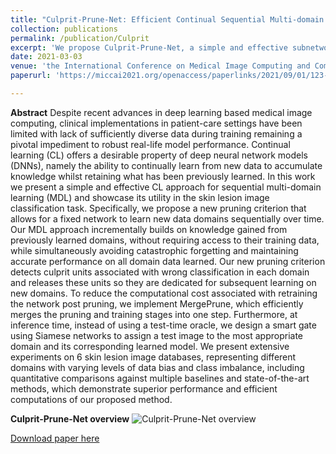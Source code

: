 ```yaml
---
title: "Culprit-Prune-Net: Efficient Continual Sequential Multi-domain Learning with Application to Skin Lesion Classification"
collection: publications
permalink: /publication/Culprit
excerpt: 'We propose Culprit-Prune-Net, a simple and effective subnetwork-based continual learning approach for sequential multi-domain learning (MDL). Our approach is based on gradual pruning of units using culpability scores, enabling the network to adapt and learn efficiently a variety of domains. '
date: 2021-03-03
venue: 'the International Conference on Medical Image Computing and Computer Assisted Intervention (MICCAI)'
paperurl: 'https://miccai2021.org/openaccess/paperlinks/2021/09/01/123-Paper1095.html'

---
```

**Abstract**
Despite recent advances in deep learning based medical image computing, clinical implementations in patient-care settings have been limited with lack of sufficiently diverse data during training remaining a pivotal impediment to robust real-life model performance. Continual learning (CL) offers a desirable property of deep neural network models (DNNs), namely the ability to continually learn from new data to accumulate knowledge whilst retaining what has been previously learned. In this work we present a simple and effective CL approach for sequential multi-domain learning (MDL) and showcase its utility in the skin lesion image classification task. Specifically, we propose a new pruning criterion that allows for a fixed network to learn new data domains sequentially over time. Our MDL approach incrementally builds on knowledge gained from previously learned domains, without requiring access to their training data, while simultaneously avoiding catastrophic
forgetting and maintaining accurate performance on all domain data learned. Our new pruning criterion detects culprit units associated with wrong classification in each domain and releases these units so they are dedicated for subsequent learning on new domains. To reduce the computational cost associated with retraining the network post pruning, we implement MergePrune, which efficiently merges the pruning and training stages into one step. Furthermore, at inference time, instead of using a test-time oracle, we design a smart gate using Siamese networks to assign a test image to the most appropriate domain and its corresponding learned model. We present extensive experiments on 6 skin lesion image databases, representing different domains with varying levels of data bias and class imbalance, including quantitative comparisons against multiple baselines and state-of-the-art methods, which demonstrate superior performance and efficient computations of our proposed method.

**Culprit-Prune-Net overview**
![Culprit-Prune-Net overview](http://nourhanb.github.io/images/culprit_block.jpg)

[Download paper here](https://www2.cs.sfu.ca/~hamarneh/ecopy/miccai2021.pdf)
